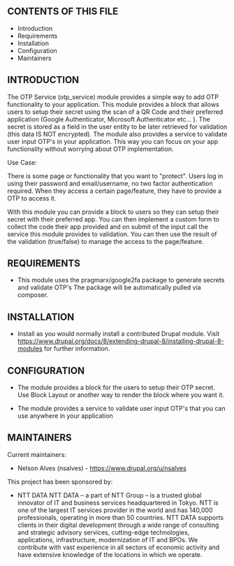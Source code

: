 CONTENTS OF THIS FILE
---------------------

 * Introduction
 * Requirements
 * Installation
 * Configuration
 * Maintainers


INTRODUCTION
------------

The OTP Service (otp_service) module provides a simple way to add
OTP functionality to your application. This module provides a block
that allows users to setup their secret using the scan of a QR Code and their 
preferred application (Google Authenticator, Microsoft Authenticator etc... ).
The secret is stored as a field in the user entity to be later retrieved for validation (this data IS NOT encrypted).
The module also provides a service to validate user input OTP's in your application.
This way you can focus on your app functionality without worrying about OTP implementation.


Use Case:

There is some page or functionality that you want to "protect".
Users log in using their password and email/username, no two factor authentication required.
When they access a certain page/feature, they have to provide a OTP to access it.

With this module you can provide a block to users so they can setup their secret with their preferred app.
You can then implement a custom form to collect the code their app provided and on submit of the input call
the service this module provides to validation. You can then use the result of the validation (true/false) to
manage the access to the page/feature. 


REQUIREMENTS
------------

* This module uses the pragmarx/google2fa package to generate secrets and validate OTP's
The package will be automatically pulled via composer.


INSTALLATION
------------

 * Install as you would normally install a contributed Drupal module. Visit
   https://www.drupal.org/docs/8/extending-drupal-8/installing-drupal-8-modules
   for further information.


CONFIGURATION
-------------

 * The module provides a block for the users to setup their OTP secret. Use Block Layout or another way to render
 the block where you want it.

 * The module provides a service to validate user input OTP's that you can use anywhere in your application

MAINTAINERS
-----------

Current maintainers:
 * Nelson Alves (nsalves) - https://www.drupal.org/u/nsalves

This project has been sponsored by:
 * NTT DATA
   NTT DATA – a part of NTT Group – is a trusted global innovator of
   IT and business services headquartered in Tokyo.
   NTT is one of the largest IT services provider in the world
   and has 140,000 professionals, operating in more than 50 countries.
   NTT DATA supports clients in their digital development
   through a wide range of consulting and strategic advisory services,
   cutting-edge technologies, applications,
   infrastructure, modernization of IT and BPOs.
   We contribute with vast experience in all sectors of
   economic activity and have extensive 
   knowledge of the locations in which we operate.
